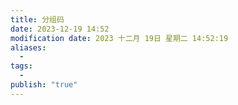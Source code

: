 ```yaml
---
title: 分组码
date: 2023-12-19 14:52
modification date: 2023 十二月 19日 星期二 14:52:19
aliases:
  - 
tags:
  - 
publish: "true"
---
```


